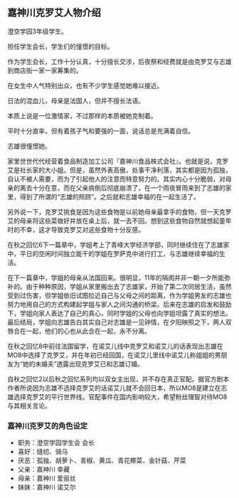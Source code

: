 ## 嘉神川克罗艾人物介绍

澄空学园3年级学生。

担任学生会长，学生们的憧憬的目标。

作为学生会长，工作十分认真，十分擅长交涉，后夜祭和经费就是由克罗艾与志雄到商店街一家一家筹集的。

在女生中人气特别出众，也有不少学生感觉她难以接近。

日法的混血儿，母亲是法国人，但并不擅长法语。

本质上说是一位激情家，不过那样的本质被她克制着。

平时十分直率，但有着孩子气和要强的一面，说话总是充满着自信。

志雄很憧憬她。

家里世世代代经营着食品制造加工公司『嘉神川食品株式会社』。也就是说，克罗艾是社长家的大小姐。但是，虽然外表高傲，处事干净利落，其实都是因为孤独，自认不被人需要，而为了引起他人的注意而特意努力的。其实内心十分脆弱，对母亲的离去十分在意，而在父亲病倒后彻底崩溃了，在一个雨夜冒雨来到了志雄的家里，得到了所谓的“志雄的照顾”。之后就和志雄幸福的在一起生活了。

另外说一下，克罗艾挑食是因为这些食物是以前她母亲最拿手的食物，但一天克罗艾的母亲将这些菜做好并放在桌上后，就一去不回。想到这些食物自然就想起童年时的不幸，这才导致克罗艾对这些食物十分反感。

在秋之回忆6下一篇章中，学姐考上了青峰大学经济学部，同时继续住在了志雄家中，平日的空闲时间独立能干的学姐在罗萨克中进行打工，与志雄继续幸福的生活。

在下一篇章中，学姐的母亲从法国回来。很明显，11年的隔阂并非一朝一夕所能弥补的。由于种种原因，学姐从家里搬出去了志雄家，开始了第二次同居生活，虽然受到过伤害，但学姐依旧试图拉近自己与父母之间的距离，作为学姐男友的志雄也努力地用自己的方式构建起学姐与家人之间沟通的桥梁。后来在志雄的启发和鼓励下，学姐向家人表达了自己的真心，同时学姐的父母也向学姐坦露了真实的想法。最后结局，学姐向志雄告白其实自己对志雄是一见钟情，在夕阳映照之下，两人双唇合在一起，他们的心也从此合在一起，永不分离。

在秋之回忆8中前往法国留学，在诺艾儿线中克罗艾和诺艾儿的话表现出志雄在MO8中选择了克罗艾，并在年初已经回国，在诺艾儿里线中诺艾儿称姐姐的男朋友为“她的未婚夫”透露出现克罗艾已和志雄订婚。

自秋之回忆2以后秋之回忆系列均以双女主出现，并不存在真正官配。据官方剧本作者所说因为志雄不选择克罗艾的话诺艾儿就不会回日本，所以MO8是建立在志雄选择克罗艾的平行世界线。官配事件在国内影响较大，希望粉丝理智对待MO8与其相关言论。

### 嘉神川克罗艾的角色设定

- 职务：澄空学园学生会 会长
- 喜好：缝纫、骑马
- 厌恶：孤独、胡萝卜、青椒、黄瓜、青花椰菜、金针菇、芹菜
- 父亲：嘉神川 幸藏
- 母亲：嘉神川 爱丽丝
- 妹妹：嘉神川 诺艾尔